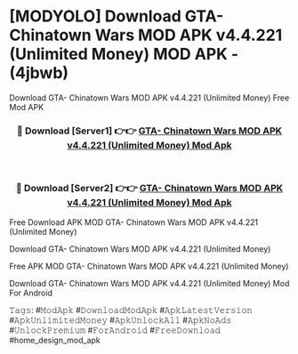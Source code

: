 # [MODYOLO] Download GTA- Chinatown Wars MOD APK v4.4.221 (Unlimited Money) MOD APK - (4jbwb)
Download GTA- Chinatown Wars MOD APK v4.4.221 (Unlimited Money) Free Mod APK

<div align="center">
<h3>🔴 Download [Server1] 👉👉 <a href="https://apk-comot.site?title=GTA-_Chinatown_Wars_MOD_APK_v4.4.221_(Unlimited_Money)">GTA- Chinatown Wars MOD APK v4.4.221 (Unlimited Money) Mod Apk</a></h3><br>

<h3>🔴 Download [Server2] 👉👉 <a href="https://apk-comot.site?title=GTA-_Chinatown_Wars_MOD_APK_v4.4.221_(Unlimited_Money)">GTA- Chinatown Wars MOD APK v4.4.221 (Unlimited Money) Mod Apk</a></h3>
</div>


Free Download APK MOD GTA- Chinatown Wars MOD APK v4.4.221 (Unlimited Money)

Download GTA- Chinatown Wars MOD APK v4.4.221 (Unlimited Money) 

Free APK MOD GTA- Chinatown Wars MOD APK v4.4.221 (Unlimited Money) 

Download GTA- Chinatown Wars MOD APK v4.4.221 (Unlimited Money) Mod For Android

𝚃𝚊𝚐𝚜: #𝙼𝚘𝚍𝙰𝚙𝚔 #𝙳𝚘𝚠𝚗𝚕𝚘𝚊𝚍𝙼𝚘𝚍𝙰𝚙𝚔 #𝙰𝚙𝚔𝙻𝚊𝚝𝚎𝚜𝚝𝚅𝚎𝚛𝚜𝚒𝚘𝚗 #𝙰𝚙𝚔𝚄𝚗𝚕𝚒𝚖𝚒𝚝𝚎𝚍𝙼𝚘𝚗𝚎𝚢 #𝙰𝚙𝚔𝚄𝚗𝚕𝚘𝚌𝚔𝙰𝚕𝚕 #𝙰𝚙𝚔𝙽𝚘𝙰𝚍𝚜 #𝚄𝚗𝚕𝚘𝚌𝚔𝙿𝚛𝚎𝚖𝚒𝚞𝚖 #𝙵𝚘𝚛𝙰𝚗𝚍𝚛𝚘𝚒𝚍 #𝙵𝚛𝚎𝚎𝙳𝚘𝚠𝚗𝚕𝚘𝚊𝚍 #home_design_mod_apk
